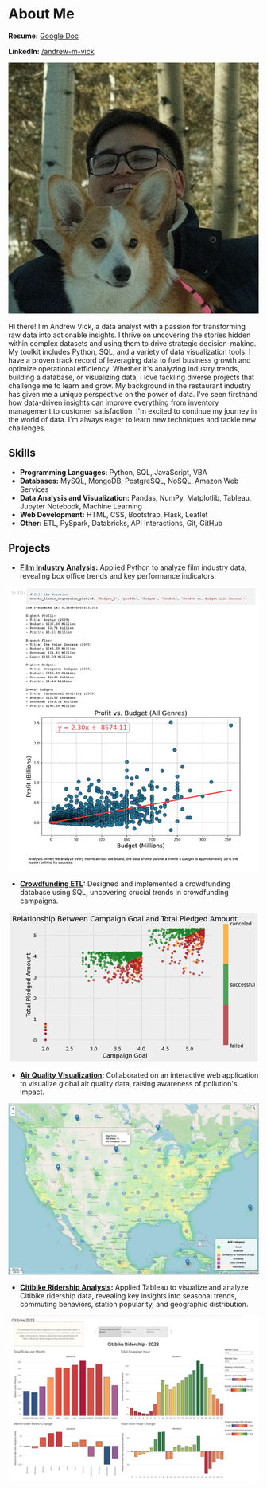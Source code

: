 # About Me

**Resume:** [Google Doc](https://docs.google.com/document/d/1AedoIY4MqNv7SLPPyh6yyQFtxi7tGpLW/edit?usp=sharing&ouid=105350044848604478447&rtpof=true&sd=true)

**LinkedIn:** [/andrew-m-vick](https://www.linkedin.com/in/andrew-m-vick)

![me](images/team_member4.jpg)

  Hi there! I'm Andrew Vick, a data analyst with a passion for transforming raw data into actionable insights. I thrive on uncovering the stories hidden within complex datasets and using them to drive strategic decision-making.
  My toolkit includes Python, SQL, and a variety of data visualization tools. I have a proven track record of leveraging data to fuel business growth and optimize operational efficiency. Whether it's analyzing industry trends, building a database, or visualizing data, I love tackling diverse projects that challenge me to learn and grow.
  My background in the restaurant industry has given me a unique perspective on the power of data. I've seen firsthand how data-driven insights can improve everything from inventory management to customer satisfaction.
  I'm excited to continue my journey in the world of data. I'm always eager to learn new techniques and tackle new challenges.

## Skills
-	**Programming Languages:** Python, SQL, JavaScript, VBA
-	**Databases:** MySQL, MongoDB, PostgreSQL, NoSQL, Amazon Web Services
-	**Data Analysis and Visualization:** Pandas, NumPy, Matplotlib, Tableau, Jupyter Notebook, Machine Learning
-	**Web Development:** HTML, CSS, Bootstrap, Flask, Leaflet
-	**Other:** ETL, PySpark, Databricks, API Interactions, Git, GitHub

## Projects
-	**[Film Industry Analysis](https://github.com/andrew-m-vick/project-1-group-18/blob/main/Andrew-Regression/Project1_Base_VICK.ipynb):** Applied Python to analyze film industry data, revealing box office trends and key performance indicators.
  
  ![regression](images/regression.png)
  
-	**[Crowdfunding ETL](https://github.com/andrew-m-vick/Crowdfunding_ETL):** Designed and implemented a crowdfunding database using SQL, uncovering crucial trends in crowdfunding campaigns.
  
  ![ETL](images/etl_analysis.png)
  
-	**[Air Quality Visualization](https://github.com/andrew-m-vick/project-3-group-08):** Collaborated on an interactive web application to visualize global air quality data, raising awareness of pollution's impact.
  
  ![map](images/heatmap.png)

- **[Citibike Ridership Analysis](https://github.com/andrew-m-vick/tableau_citibike_2023):** Applied Tableau to visualize and analyze Citibike ridership data, revealing key insights into seasonal trends, commuting behaviors, station popularity, and geographic distribution.

![tableau](images/page_1.png)
